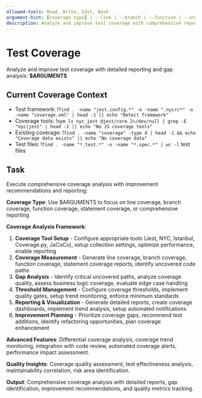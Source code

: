 ```yaml
---
allowed-tools: Read, Write, Edit, Bash
argument-hint: [coverage-type] | --line | --branch | --function | --statement | --report
description: Analyze and improve test coverage with comprehensive reporting and gap identification
---
```


# Test Coverage

Analyze and improve test coverage with detailed reporting and gap analysis: **$ARGUMENTS**

## Current Coverage Context

- Test framework: !`find . -name "jest.config.*" -o -name ".nycrc*" -o -name "coverage.xml" | head -1 || echo "Detect framework"`
- Coverage tools: !`npm ls nyc jest @jest/core 2>/dev/null | grep -E "nyc|jest" | head -2 || echo "No JS coverage tools"`
- Existing coverage: !`find . -name "coverage" -type d | head -1 && echo "Coverage data exists" || echo "No coverage data"`
- Test files: !`find . -name "*.test.*" -o -name "*.spec.*" | wc -l` test files

## Task

Execute comprehensive coverage analysis with improvement recommendations and reporting:

**Coverage Type**: Use $ARGUMENTS to focus on line coverage, branch coverage, function coverage, statement coverage, or comprehensive reporting

**Coverage Analysis Framework**:

1. **Coverage Tool Setup** - Configure appropriate tools (Jest, NYC, Istanbul, Coverage.py, JaCoCo), setup collection settings, optimize performance, enable reporting
2. **Coverage Measurement** - Generate line coverage, branch coverage, function coverage, statement coverage reports, identify uncovered code paths
3. **Gap Analysis** - Identify critical uncovered paths, analyze coverage quality, assess business logic coverage, evaluate edge case handling
4. **Threshold Management** - Configure coverage thresholds, implement quality gates, setup trend monitoring, enforce minimum standards
5. **Reporting & Visualization** - Generate detailed reports, create coverage dashboards, implement trend analysis, setup automated notifications
6. **Improvement Planning** - Prioritize coverage gaps, recommend test additions, identify refactoring opportunities, plan coverage enhancement

**Advanced Features**: Differential coverage analysis, coverage trend monitoring, integration with code review, automated coverage alerts, performance impact assessment.

**Quality Insights**: Coverage quality assessment, test effectiveness analysis, maintainability correlation, risk area identification.

**Output**: Comprehensive coverage analysis with detailed reports, gap identification, improvement recommendations, and quality metrics tracking.
